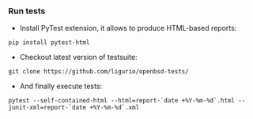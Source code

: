 ### Run tests

- Install PyTest extension, it allows to produce HTML-based reports:
```
pip install pytest-html
```
- Checkout latest version of testsuite:
```
git clone https://github.com/ligurio/openbsd-tests/
```
- And finally execute tests:
```
pytest --self-contained-html --html=report-`date +%Y-%m-%d`.html --junit-xml=report-`date +%Y-%m-%d`.xml
```

